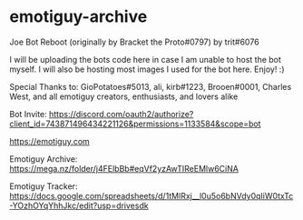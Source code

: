 # emotiguy-archive
Joe Bot Reboot (originally by Bracket the Proto#0797) 
by trit#6076

I will be uploading the bots code here in case I am unable to host the bot myself. 
I will also be hosting most images I used for the bot here. Enjoy! :)

Special Thanks to: 
GioPotatoes#5013, ali, kirb#1223, Brooen#0001, Charles West, and all emotiguy creators, enthusiasts, and lovers alike

Bot Invite: 
https://discord.com/oauth2/authorize?client_id=743871496434221126&permissions=1133584&scope=bot

https://emotiguy.com

Emotiguy Archive: 
https://mega.nz/folder/j4FElbBb#eqVf2yzAwTIReEMlw6CiNA

Emotiguy Tracker: 
https://docs.google.com/spreadsheets/d/1tMlRxj__l0u5o6bNVdy0qIiW0txTc-YOzhOYqYhhJkc/edit?usp=drivesdk

